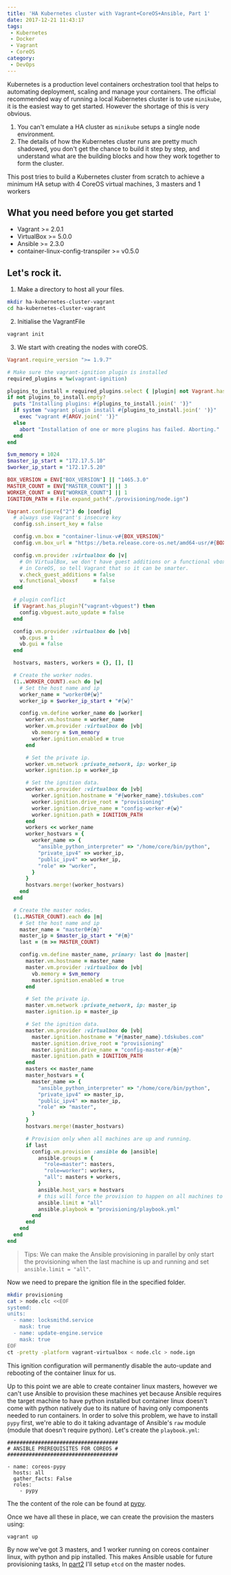 ```yaml
---
title: 'HA Kubernetes cluster with Vagrant+CoreOS+Ansible, Part 1'
date: 2017-12-21 11:43:17
tags:
 - Kubernetes
 - Docker
 - Vagrant
 - CoreOS
category:
 - DevOps
---
```


Kubernetes is a production level containers orchestration tool that helps to automating deployment, scaling and manage your containers. The official recommended way of running a local Kubernetes cluster is to use `minikube`, it is the easiest way to get started. However the shortage of this is very obvious.
  1.  You can't emulate a HA cluster as `minikube` setups a single node environment.
  2.  The details of how the Kubernetes cluster runs are pretty much shadowed, you don't get the chance to build it step by step, and understand what are the building blocks and how they work together to form the cluster.

This post tries to build a Kubernetes cluster from scratch to achieve a minimum HA setup with 4 CoreOS virtual machines, 3 masters and 1 workers

## What you need before you get started
* Vagrant >= 2.0.1
* VirtualBox >= 5.0.0
* Ansible >= 2.3.0
* container-linux-config-transpiler >= v0.5.0

## Let's rock it.

1. Make a directory to host all your files.
  ```bash
  mkdir ha-kubernetes-cluster-vagrant
  cd ha-kubernetes-cluster-vagrant
  ```

2. Initialise the VagrantFile
  ```bash
  vagrant init
  ```

3. We start with creating the nodes with coreOS.
  ```ruby
  Vagrant.require_version ">= 1.9.7"

  # Make sure the vagrant-ignition plugin is installed
  required_plugins = %w(vagrant-ignition)

  plugins_to_install = required_plugins.select { |plugin| not Vagrant.has_plugin? plugin }
  if not plugins_to_install.empty?
    puts "Installing plugins: #{plugins_to_install.join(' ')}"
    if system "vagrant plugin install #{plugins_to_install.join(' ')}"
      exec "vagrant #{ARGV.join(' ')}"
    else
      abort "Installation of one or more plugins has failed. Aborting."
    end
  end

  $vm_memory = 1024
  $master_ip_start = "172.17.5.10"
  $worker_ip_start = "172.17.5.20"

  BOX_VERSION = ENV["BOX_VERSION"] || "1465.3.0"
  MASTER_COUNT = ENV["MASTER_COUNT"] || 3
  WORKER_COUNT = ENV["WORKER_COUNT"] || 1
  IGNITION_PATH = File.expand_path("./provisioning/node.ign")

  Vagrant.configure("2") do |config|
    # always use Vagrant's insecure key
    config.ssh.insert_key = false

    config.vm.box = "container-linux-v#{BOX_VERSION}"
    config.vm.box_url = "https://beta.release.core-os.net/amd64-usr/#{BOX_VERSION}/coreos_production_vagrant_virtualbox.box"

    config.vm.provider :virtualbox do |v|
      # On VirtualBox, we don't have guest additions or a functional vboxsf
      # in CoreOS, so tell Vagrant that so it can be smarter.
      v.check_guest_additions = false
      v.functional_vboxsf     = false
    end

    # plugin conflict
    if Vagrant.has_plugin?("vagrant-vbguest") then
      config.vbguest.auto_update = false
    end

    config.vm.provider :virtualbox do |vb|
      vb.cpus = 1
      vb.gui = false
    end

    hostvars, masters, workers = {}, [], []

    # Create the worker nodes.
    (1..WORKER_COUNT).each do |w|
      # Set the host name and ip
      worker_name = "worker0#{w}"
      worker_ip = $worker_ip_start + "#{w}"

      config.vm.define worker_name do |worker|
        worker.vm.hostname = worker_name
        worker.vm.provider :virtualbox do |vb|
          vb.memory = $vm_memory
          worker.ignition.enabled = true
        end

        # Set the private ip.
        worker.vm.network :private_network, ip: worker_ip
        worker.ignition.ip = worker_ip

        # Set the ignition data.
        worker.vm.provider :virtualbox do |vb|
          worker.ignition.hostname = "#{worker_name}.tdskubes.com"
          worker.ignition.drive_root = "provisioning"
          worker.ignition.drive_name = "config-worker-#{w}"
          worker.ignition.path = IGNITION_PATH
        end
        workers << worker_name
        worker_hostvars = {
          worker_name => {
            "ansible_python_interpreter" => "/home/core/bin/python",
            "private_ipv4" => worker_ip,
            "public_ipv4" => worker_ip,
            "role" => "worker",
          }
        }
        hostvars.merge!(worker_hostvars)
      end
    end

    # Create the master nodes.
    (1..MASTER_COUNT).each do |m|
      # Set the host name and ip
      master_name = "master0#{m}"
      master_ip = $master_ip_start + "#{m}"
      last = (m >= MASTER_COUNT)

      config.vm.define master_name, primary: last do |master|
        master.vm.hostname = master_name
        master.vm.provider :virtualbox do |vb|
          vb.memory = $vm_memory
          master.ignition.enabled = true
        end

        # Set the private ip.
        master.vm.network :private_network, ip: master_ip
        master.ignition.ip = master_ip

        # Set the ignition data.
        master.vm.provider :virtualbox do |vb|
          master.ignition.hostname = "#{master_name}.tdskubes.com"
          master.ignition.drive_root = "provisioning"
          master.ignition.drive_name = "config-master-#{m}"
          master.ignition.path = IGNITION_PATH
        end
        masters << master_name
        master_hostvars = {
          master_name => {
            "ansible_python_interpreter" => "/home/core/bin/python",
            "private_ipv4" => master_ip,
            "public_ipv4" => master_ip,
            "role" => "master",
          }
        }
        hostvars.merge!(master_hostvars)

        # Provision only when all machines are up and running.
        if last
          config.vm.provision :ansible do |ansible|
            ansible.groups = {
              "role=master": masters,
              "role=worker": workers,
              "all": masters + workers,
            }
            ansible.host_vars = hostvars
            # this will force the provision to happen on all machines to achieve parallel provisioning.
            ansible.limit = "all"
            ansible.playbook = "provisioning/playbook.yml"
          end
        end
      end
    end
  end

  ```

  > Tips: We can make the Ansible provisioning in parallel by only start the provisioning when the last machine is up and running and set `ansible.limit = "all"`.

  Now we need to prepare the ignition file in the specified folder.

  ```bash
  mkdir provisioning
  cat > node.clc <<EOF
  systemd:
  units:
    - name: locksmithd.service
      mask: true
    - name: update-engine.service
      mask: true
  EOF
  ct -pretty -platform vagrant-virtualbox < node.clc > node.ign
  ```

  This ignition configuration will permanently disable the auto-update and rebooting of the container linux for us.

  Up to this point we are able to create container linux masters, however we can't use Ansible to provision these machines yet because Ansible requires the target machine to have python installed but container linux doesn't come with python natively due to its nature of having only components needed to run containers. In order to solve this problem, we have to install `pypy` first, we're able to do it taking advantage of Ansible's `raw` module (module that doesn't require python). Let's create the `playbook.yml`:

  ```
  ####################################
  # ANSIBLE PREREQUISITES FOR COREOS #
  ####################################

  - name: coreos-pypy
    hosts: all
    gather_facts: False
    roles:
      - pypy
  ```

  The the content of the role can be found at [pypy](https://github.com/WUMUXIAN/ha-kubernetes-cluster-vagrant/tree/master/provisioning/roles/pypy).

  Once we have all these in place, we can create the provision the masters using:

  ```
  vagrant up
  ```

By now we've got 3 masters, and 1 worker running on coreos container linux, with python and pip installed. This makes Ansible usable for future provisioning tasks, In [part2](http://blog.wumuxian1988.com/2018/01/10/HA-Kubernetes-cluster-with-Vagrant-CoreOS-Ansible-Part-2/) I'll setup `etcd` on the master nodes.
